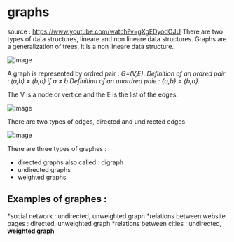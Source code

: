 # graphs
source : https://www.youtube.com/watch?v=gXgEDyodOJU
There are two types of data structures, lineare and non lineare data structures. Graphs are a generalization of trees, it is a non lineare data structure.

![image](https://user-images.githubusercontent.com/42012627/199235212-04937889-5c20-4742-b147-e4ec7593d368.png)

A graph is represented by ordred pair : *G=(V,E)*.
*Definition of an ordred pair : (a,b) ≠ (b,a) if a ≠ b*
*Definition of an unordred paie : {a,b} = {b,a}*

The V is a node or vertice and the E is the list of the edges. 

![image](https://user-images.githubusercontent.com/42012627/199235766-db7b3ce2-cdcb-4099-96bb-3ae70e00e77e.png)

There are two types of edges, directed and undirected edges. 

![image](https://user-images.githubusercontent.com/42012627/199235981-fb1e5b45-4b68-41da-8584-2b52632c00c2.png)

There are three types of graphes : 
* directed graphs also called : digraph
* undirected graphs 
* weighted graphs 

## Examples of graphes : 
*social network : undirected, unweighted graph 
*relations between website pages : directed, unweighted graph
*relations between cities : undirected, **weighted graph**
